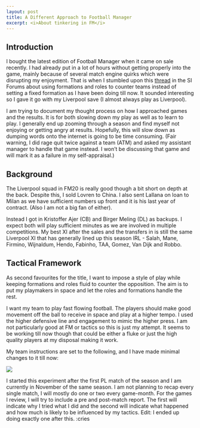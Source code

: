 ```yaml
---
layout: post
title: A Different Approach to Football Manager
excerpt: <i>About tinkering in FM</i>
---
```


## Introduction

I bought the latest edition of Football Manager when it came on sale recently. I had already put in a lot of hours without getting properly into the game, mainly because of several match engine quirks which were disrupting my enjoyment. That is when I stumbled upon this [thread](https://community.sigames.com/topic/486970-tactics-gymnastics-lyon/) in the SI Forums about using formations and roles to counter teams instead of setting a fixed formation as I have been doing till now. It sounded interesting so I gave it go with my Liverpool save (I almost always play as Liverpool).

I am trying to document my thought process on how I approached games and the results. It is for both slowing down my play as well as to learn to play. I generally end up zooming through a season and find myself not enjoying or getting angry at results. Hopefully, this will slow down as dumping words onto the internet is going to be time consuming. (Fair warning, I did rage quit twice against a team (ATM) and asked my assistant manager to handle that game instead. I won’t be discussing that game and will mark it as a failure in my self-appraisal.)

## Background

The Liverpool squad in FM20 is really good though a bit short on depth at the back. Despite this, I sold Lovren to China. I also sent Lallana on loan to Milan as we have sufficient numbers up front and it is his last year of contract. (Also I am not a big fan of either).

Instead I got in Kristoffer Ajer (CB) and Birger Meling (DL) as backups. I expect both will play sufficient minutes as we are involved in multiple competitions. My best XI after the sales and the transfers in is still the same Liverpool XI that has generally lined up this season IRL - Salah, Mane, Firmino, Wijnaldum, Hendo, Fabinho, TAA, Gomez, Van Dijk and Robbo.

## Tactical Framework
As second favourites for the title, I want to impose a style of play while keeping formations and roles fluid to counter the opposition. The aim is to put my playmakers in space and let the roles and formations handle the rest.

I want my team to play fast flowing football. The players should make good movement off the ball to receive in space and play at a higher tempo. I used the higher defensive line and engagement to mimic the higher press. I am not particularly good at FM or tactics so this is just my attempt. It seems to be working till now though that could be either a fluke or just the high quality players at my disposal making it work.

My team instructions are set to the following, and I have made minimal changes to it till now:

![](/blog/images/fm_intro/image1.png)

I started this experiment after the first PL match of the season and I am currently in November of the same season. I am not planning to recap every single match, I will mostly do one or two every game-month. For the games I review, I will try to include a pre and post-match report. The first will indicate why I tried what I did and the second will indicate what happened and how much is likely to be influenced by my tactics.
Edit: I ended up doing exactly one after this. :cries
